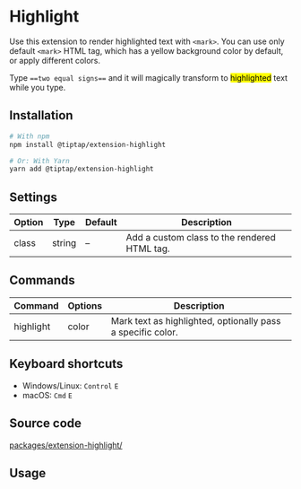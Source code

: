 # Highlight
Use this extension to render highlighted text with `<mark>`. You can use only default `<mark>` HTML tag, which has a yellow background color by default, or apply different colors.

Type `==two equal signs==` and it will magically transform to <mark>highlighted</mark> text while you type.

## Installation
```bash
# With npm
npm install @tiptap/extension-highlight

# Or: With Yarn
yarn add @tiptap/extension-highlight
```

## Settings
| Option | Type   | Default | Description                                  |
| ------ | ------ | ------- | -------------------------------------------- |
| class  | string | –       | Add a custom class to the rendered HTML tag. |

## Commands
| Command   | Options | Description                                                 |
| --------- | ------- | ----------------------------------------------------------- |
| highlight | color   | Mark text as highlighted, optionally pass a specific color. |

## Keyboard shortcuts
* Windows/Linux: `Control`&nbsp;`E`
* macOS: `Cmd`&nbsp;`E`

## Source code
[packages/extension-highlight/](https://github.com/ueberdosis/tiptap-next/blob/main/packages/extension-highlight/)

## Usage
<demo name="Extensions/Highlight" highlight="3-8,48,67" />
